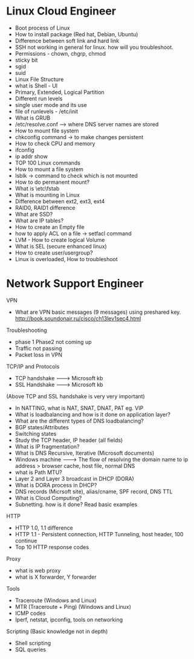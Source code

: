 # Linux Cloud Engineer

- Boot process of Linux
- How to install package (Red hat, Debian, Ubuntu)
- Difference between soft link and hard link
- SSH not working in general for linux. how will you troubleshoot.
- Permissions - chown, chgrp, chmod
- sticky bit
- sgid
- suid
- Linux File Structure
- what is Shell - UI
- Primary, Extended, Logical Partition
- Different run levels
- single user mode and its use
- file of runlevels - /etc/init
- What is GRUB
- /etc/resolve.conf --> where DNS server names are stored
- How to mount file system
- chkconfig command -> to make changes persistent
- How to check CPU and memory
- ifconfig
- ip addr show
- TOP 100 Linux commands
- How to mount a file system
- lsblk -> command to check which is not mounted
- How to do permanent mount?
- What is \etc\fstab
- What is mounting in Linux
- Difference between ext2, ext3, ext4
- RAID0, RAID1 difference
- What are SSD?
- What are IP tables?
- How to create an Empty file
- how to apply ACL on a file -> setfacl command
- LVM - How to create logical Volume
- What is SEL (secure enhanced linux)
- How to create user/usergroup?
- Linux is overloaded, How to troubleshoot

# Network Support Engineer

VPN

- What are VPN basic messages (9 messages) using preshared key.
http://book.soundonair.ru/cisco/ch13lev1sec4.html
 
Troubleshooting 

- phase 1 Phase2 not coming up
- Traffic not passing
- Packet loss in VPN


TCP/IP and Protocols

- TCP handshake   ---> Microsoft kb
- SSL Handshake   ---> Microsoft kb

(Above TCP and SSL handshake is very very important)

- In NATTING, what is NAT, SNAT, DNAT, PAT eg. VIP
- What is loadbalancing and how is it done on application layer?
- What are the different types of DNS loadbalancing?
- BGP states/Attributes
- Switching states
- Study the TCP header, IP header (all fields)
- What is IP fragmentation? 
- What is DNS Recursive, Iterative (Microsoft documents)
- Windows machine ---> The flow of resolving the domain name to ip address > browser cache, host file, normal DNS
- what is Path MTU?
- Layer 2 and Layer 3 broadcast in DHCP (DORA)
- What is DORA process in DHCP?
- DNS records (Micrsoft site), alias/cname, SPF record, DNS TTL
- What is Cloud Computing?
- Subnetting. how is it done? Read basic examples

HTTP

- HTTP 1.0, 1.1 difference
- HTTP 1.1 - Persistent connection, HTTP Tunneling, host header, 100 continue
- Top 10 HTTP response codes

Proxy

- what is  web proxy
- what is X forwarder, Y forwarder

Tools 

- Traceroute (Windows and Linux)
- MTR (Traceroute + Ping) (Windows and Linux)
- ICMP codes
- Iperf, netstat, ipconfig, tools on networking

Scripting (Basic knowledge not in depth)

- Shell scripting
- SQL queries








